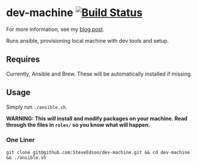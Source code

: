 # dev-machine [![Build Status](https://travis-ci.org/SteveEdson/dev-machine.svg?branch=master)](https://travis-ci.org/SteveEdson/dev-machine)

For more information, see my [blog post](https://steveedson.co.uk/ansible/dev-machine).

Runs ansible, provisioning local machine with dev tools and setup.

## Requires

Currently, Ansible and Brew. These will be automatically installed if missing.

## Usage

Simply run `./ansible.sh`.

**WARNING: This *will* install and modify packages on your machine. Read through the files in `roles/` so you know what will happen.**

### One Liner

`git clone git@github.com:SteveEdson/dev-machine.git && cd dev-machine && ./ansible.sh`